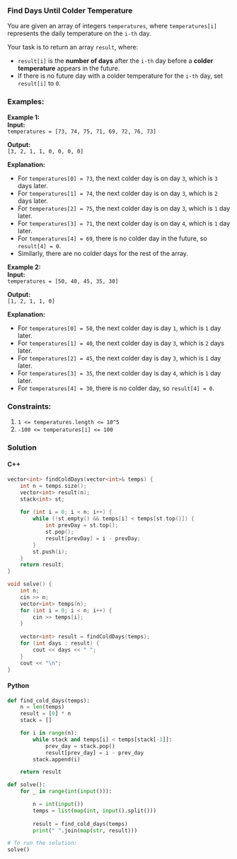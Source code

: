### Find Days Until Colder Temperature

You are given an array of integers `temperatures`, where `temperatures[i]` represents the daily temperature on the `i-th` day.

Your task is to return an array `result`, where:

- `result[i]` is the **number of days** after the `i-th` day before a **colder temperature** appears in the future.
- If there is no future day with a colder temperature for the `i-th` day, set `result[i]` to `0`.

### Examples:

**Example 1:**  
**Input:**  
`temperatures = [73, 74, 75, 71, 69, 72, 76, 73]`

**Output:**  
`[3, 2, 1, 1, 0, 0, 0, 0]`

**Explanation:**

- For `temperatures[0] = 73`, the next colder day is on day `3`, which is `3` days later.
- For `temperatures[1] = 74`, the next colder day is on day `3`, which is `2` days later.
- For `temperatures[2] = 75`, the next colder day is on day `3`, which is `1` day later.
- For `temperatures[3] = 71`, the next colder day is on day `4`, which is `1` day later.
- For `temperatures[4] = 69`, there is no colder day in the future, so `result[4] = 0`.
- Similarly, there are no colder days for the rest of the array.


**Example 2:**  
**Input:**  
`temperatures = [50, 40, 45, 35, 30]`

**Output:**  
`[1, 2, 1, 1, 0]`

**Explanation:**

- For `temperatures[0] = 50`, the next colder day is day `1`, which is `1` day later.
- For `temperatures[1] = 40`, the next colder day is day `3`, which is `2` days later.
- For `temperatures[2] = 45`, the next colder day is day `3`, which is `1` day later.
- For `temperatures[3] = 35`, the next colder day is day `4`, which is `1` day later.
- For `temperatures[4] = 30`, there is no colder day, so `result[4] = 0`.

### Constraints:

1. `1 <= temperatures.length <= 10^5`
2. `-100 <= temperatures[i] <= 100`


### Solution

#### C++
```cpp
vector<int> findColdDays(vector<int>& temps) {
    int n = temps.size();
    vector<int> result(n);
    stack<int> st;
    
    for (int i = 0; i < n; i++) {
        while (!st.empty() && temps[i] < temps[st.top()]) {
            int prevDay = st.top();
            st.pop();
            result[prevDay] = i - prevDay;
        }
        st.push(i);
    }
    return result;
}

void solve() {
    int n;
    cin >> n;
    vector<int> temps(n);
    for (int i = 0; i < n; i++) {
        cin >> temps[i];
    }
    
    vector<int> result = findColdDays(temps);
    for (int days : result) {
        cout << days << " ";
    }
    cout << "\n";
}
```

#### Python
```python
def find_cold_days(temps):
    n = len(temps)
    result = [0] * n
    stack = []

    for i in range(n):
        while stack and temps[i] < temps[stack[-1]]:
            prev_day = stack.pop()
            result[prev_day] = i - prev_day
        stack.append(i)

    return result

def solve():
    for _ in range(int(input())):

	    n = int(input())
	    temps = list(map(int, input().split()))
	    
	    result = find_cold_days(temps)
	    print(" ".join(map(str, result)))

# To run the solution:
solve()

```
